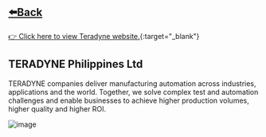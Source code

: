 ## [⬅️Back](./)
[👉 Click here to view Teradyne website.](https://www.teradyne.com/semiconductor-testing/){:target="_blank"}

## TERADYNE Philippines Ltd
TERADYNE companies deliver manufacturing automation across industries, applications and the world. Together, we solve complex test and automation challenges and enable businesses to achieve higher production volumes, higher quality and higher ROI.

![image](https://github.com/greatcyan/cyrus-baruc-data-analytics-portfolio/assets/95137493/7a8cc847-1f03-4d6c-a47e-2cf1a6d58a47)


